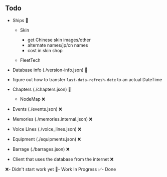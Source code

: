 ## Todo

* Ships 📝

  * Skin
    * get Chinese skin images/other
    * alternate names/jp/cn names
    * cost in skin shop 

  * FleetTech
* Database info (./version-info.json) 📝
* figure out how to transfer `last-data-refresh-date` to an actual DateTime
* Chapters (./chapters.json) 📝
  * NodeMap ❌
* Events (./events.json) ❌
* Memories (./memories.internal.json) ❌
* Voice Lines (./voice_lines.json) ❌
* Equipment (./equipments.json) ❌
* Barrage (./barrages.json) ❌
* Client that uses the database from the internet ❌



❌- Didn't start work yet
📝- Work In Progress
✅- Done